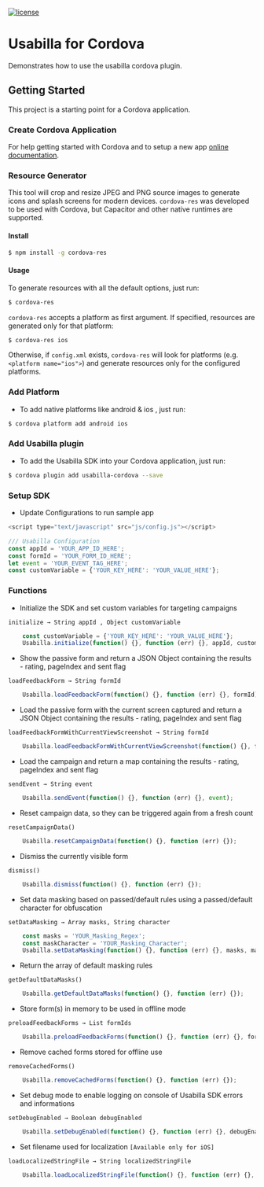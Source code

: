 [![license](https://img.shields.io/badge/license-MIT-brightgreen.svg)](https://github.com/usabilla/usabilla-u4a-react-native/blob/develop/LICENSE)

# Usabilla for Cordova

Demonstrates how to use the usabilla cordova plugin.

## Getting Started

This project is a starting point for a Cordova application.

### Create Cordova Application
For help getting started with Cordova and to setup a new app [online documentation](https://cordova.apache.org/#getstarted).

### Resource Generator

This tool will crop and resize JPEG and PNG source images to generate icons and splash screens for modern devices. `cordova-res` was developed to be used with Cordova, but Capacitor and other native runtimes are supported.

#### Install

```bash
$ npm install -g cordova-res
```

#### Usage

To generate resources with all the default options, just run:

```bash
$ cordova-res
```

`cordova-res` accepts a platform as first argument. If specified, resources are generated only for that platform:

```bash
$ cordova-res ios
```

Otherwise, if `config.xml` exists, `cordova-res` will look for platforms (e.g. `<platform name="ios">`) and generate resources only for the configured platforms.

### Add Platform

- To add native platforms like android & ios , just run:

```bash
$ cordova platform add android ios
```

### Add Usabilla plugin

- To add the Usabilla SDK into your Cordova application, just run:

```bash
$ cordova plugin add usabilla-cordova --save
```

### Setup SDK

-  Update Configurations to run sample app
``` js
<script type="text/javascript" src="js/config.js"></script>
```
``` js
/// Usabilla Configuration
const appId = 'YOUR_APP_ID_HERE';
const formId = 'YOUR_FORM_ID_HERE';
let event = 'YOUR_EVENT_TAG_HERE';
const customVariable = {'YOUR_KEY_HERE': 'YOUR_VALUE_HERE'};
```

### Functions

- Initialize the SDK and set custom variables for targeting campaigns
```
initialize → String appId , Object customVariable
```
``` js
    const customVariable = {'YOUR_KEY_HERE': 'YOUR_VALUE_HERE'};
    Usabilla.initialize(function() {}, function (err) {}, appId, customVariable);
```
- Show the passive form and return a JSON Object containing the results - rating, pageIndex and sent flag
```
loadFeedbackForm → String formId
```
``` js
    Usabilla.loadFeedbackForm(function() {}, function (err) {}, formId);
```
- Load the passive form with the current screen captured and return a JSON Object containing the results - rating, pageIndex and sent flag
```
loadFeedbackFormWithCurrentViewScreenshot → String formId
```
``` js
    Usabilla.loadFeedbackFormWithCurrentViewScreenshot(function() {}, function (err) {}, formId);
```
- Load the campaign and return a map containing the results - rating, pageIndex and sent flag
```
sendEvent → String event
```
``` js
    Usabilla.sendEvent(function() {}, function (err) {}, event);
```
- Reset campaign data, so they can be triggered again from a fresh count
```
resetCampaignData()
```
``` js
    Usabilla.resetCampaignData(function() {}, function (err) {});
```
- Dismiss the currently visible form
```
dismiss()
```
``` js
    Usabilla.dismiss(function() {}, function (err) {});
```
- Set data masking based on passed/default rules using a passed/default character for obfuscation
```
setDataMasking → Array masks, String character
```
``` js
    const masks = 'YOUR_Masking_Regex';
    const maskCharacter = 'YOUR_Masking_Character';
    Usabilla.setDataMasking(function() {}, function (err) {}, masks, maskCharacter);
```
- Return the array of default masking rules
```
getDefaultDataMasks()
```
``` js
    Usabilla.getDefaultDataMasks(function() {}, function (err) {});
```
- Store form(s) in memory to be used in offline mode
```
preloadFeedbackForms → List formIds
```
``` js
    Usabilla.preloadFeedbackForms(function() {}, function (err) {}, formIds);
```
- Remove cached forms stored for offline use
```
removeCachedForms()
```
``` js
    Usabilla.removeCachedForms(function() {}, function (err) {});
```
- Set debug mode to enable logging on console of Usabilla SDK errors and informations
```
setDebugEnabled → Boolean debugEnabled
```
``` js
    Usabilla.setDebugEnabled(function() {}, function (err) {}, debugEnabled);
```
- Set filename used for localization `[Available only for iOS]`
```
loadLocalizedStringFile → String localizedStringFile
```
``` js
    Usabilla.loadLocalizedStringFile(function() {}, function (err) {}, localizedStringFile);
```